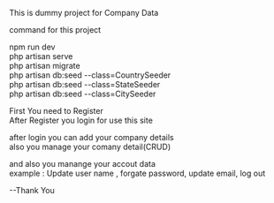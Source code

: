 This is dummy project for Company Data <br>

command for this project  <br>

npm run dev  <br>
php artisan serve  <br>
php artisan migrate  <br>
php artisan db:seed --class=CountrySeeder  <br>
php artisan db:seed --class=StateSeeder  <br>
php artisan db:seed --class=CitySeeder  <br>


First You need to Register   <br>
After Register you login for use this site   <br>

after login you can add your company details   <br>
also you manage your comany detail(CRUD)  <br>

and also you manange your accout data   <br>
example : Update user name , forgate password, update email, log out  <br>



--Thank You  <br>

